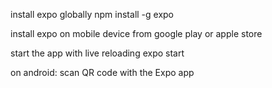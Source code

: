 install expo globally
npm install -g expo

install expo on mobile device from google play or apple store

start the app with live reloading
expo start

on android: scan QR code with the Expo app